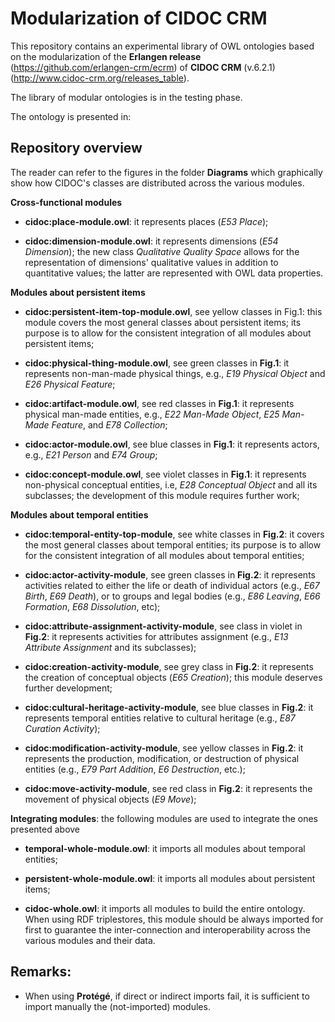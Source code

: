 # Modularization of CIDOC CRM

This repository contains an experimental library of OWL ontologies based on the modularization of the **Erlangen release** (https://github.com/erlangen-crm/ecrm) of **CIDOC CRM** (v.6.2.1) (http://www.cidoc-crm.org/releases_table).

The library of modular ontologies is in the testing phase.

The ontology is presented in:


## Repository overview

The reader can refer to the figures in the folder **Diagrams** which graphically show how CIDOC's classes are distributed across the various modules.

**Cross-functional modules**

* **cidoc:place-module.owl**: it represents places (*E53 Place*);

* **cidoc:dimension-module.owl**: it represents dimensions (*E54 Dimension*); the new class *Qualitative Quality Space* allows for the representation of dimensions' qualitative values in addition to quantitative values; the latter are represented with OWL data properties.


**Modules about persistent items**

* **cidoc:persistent-item-top-module.owl**, see yellow classes in Fig.1: this module covers the most general classes about persistent items; its purpose is to allow for the consistent integration of all modules about persistent items;

* **cidoc:physical-thing-module.owl**, see green classes in **Fig.1**: it represents non-man-made physical things, e.g., *E19 Physical Object* and *E26 Physical Feature*;

* **cidoc:artifact-module.owl**, see red classes in **Fig.1**: it represents physical man-made entities, e.g., *E22 Man-Made Object*, *E25 Man-Made Feature*, and *E78 Collection*;

* **cidoc:actor-module.owl**, see blue classes in **Fig.1**: it represents actors, e.g., *E21 Person* and *E74 Group*;

* **cidoc:concept-module.owl**, see violet classes in **Fig.1**: it represents non-physical conceptual entities, i.e, *E28 Conceptual Object* and all its subclasses; the development of this module requires further work;


**Modules about temporal entities**

* **cidoc:temporal-entity-top-module**, see white classes in **Fig.2**: it covers the most general classes about temporal entities; its purpose is to allow for the consistent integration of all modules about temporal entities;

* **cidoc:actor-activity-module**, see green classes in **Fig.2**: it represents activities related to either the life or death of individual actors (e.g., *E67 Birth*, *E69 Death*), or to groups and legal bodies (e.g., *E86 Leaving*, *E66 Formation*, *E68 Dissolution*, etc);

* **cidoc:attribute-assignment-activity-module**, see class in violet in **Fig.2**: it represents activities for attributes assignment (e.g., *E13 Attribute Assignment* and its subclasses);

* **cidoc:creation-activity-module**, see grey class in **Fig.2**: it represents the creation of conceptual objects (*E65 Creation*); this module deserves further development;

* **cidoc:cultural-heritage-activity-module**, see blue classes in **Fig.2**: it represents temporal entities relative to cultural heritage (e.g., *E87 Curation Activity*);

* **cidoc:modification-activity-module**, see yellow classes in **Fig.2**: it represents the production, modification, or destruction of physical entities (e.g., *E79 Part Addition*, *E6 Destruction*, etc.);

* **cidoc:move-activity-module**, see red class in **Fig.2**: it represents the movement of physical objects (*E9 Move*);

**Integrating modules**: the following modules are used to integrate the ones presented above

* **temporal-whole-module.owl**: it imports all modules about temporal entities;

* **persistent-whole-module.owl**: it imports all modules about persistent items;

* **cidoc-whole.owl**: it imports all modules to build the entire ontology. When using RDF triplestores, this module should be always imported for first to guarantee the inter-connection and interoperability across the various modules and their data.

## Remarks:
* When using **Protégé**, if direct or indirect imports fail, it is sufficient to import manually the (not-imported) modules.
